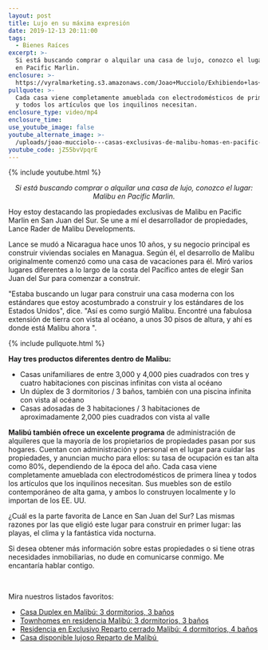 ```yaml
---
layout: post
title: Lujo en su máxima expresión
date: 2019-12-13 20:11:00
tags:
  - Bienes Raíces
excerpt: >-
  Si está buscando comprar o alquilar una casa de lujo, conozco el lugar: Malibu
  en Pacific Marlin.
enclosure: >-
  https://vyralmarketing.s3.amazonaws.com/Joao+Mucciolo/Exhibiendo+las+casas+exclusivas+de+Malibu+en+Pacific+Marlin.mp4
pullquote: >-
  Cada casa viene completamente amueblada con electrodomésticos de primera línea
  y todos los artículos que los inquilinos necesitan.
enclosure_type: video/mp4
enclosure_time:
use_youtube_image: false
youtube_alternate_image: >-
  /uploads/joao-mucciolo---casas-exclusivas-de-malibu-homas-en-pacific-marlin--showcasing-the-exclusive-malibu-homes-in-pacific-marlin-youtube.jpg
youtube_code: jZ55bvVpqrE
---
```


{% include youtube.html %}

<p style="text-align: center;"><em>Si est&aacute; buscando comprar o alquilar una casa de lujo, conozco el lugar: Malibu en Pacific Marlin.</em></p>


Hoy estoy destacando las propiedades exclusivas de Malibu en Pacific Marlin en San Juan del Sur. Se une a m&iacute; el desarrollador de propiedades, Lance Rader de Malibu Developments.

Lance se mud&oacute; a Nicaragua hace unos 10 a&ntilde;os, y su negocio principal es construir viviendas sociales en Managua. Seg&uacute;n &eacute;l, el desarrollo de Malibu originalmente comenz&oacute; como una casa de vacaciones para &eacute;l. Mir&oacute; varios lugares diferentes a lo largo de la costa del Pac&iacute;fico antes de elegir San Juan del Sur para comenzar a construir.

"Estaba buscando un lugar para construir una casa moderna con los est&aacute;ndares que estoy acostumbrado a construir y los est&aacute;ndares de los Estados Unidos", dice. "As&iacute; es como surgi&oacute; Malibu. Encontr&eacute; una fabulosa extensi&oacute;n de tierra con vista al oc&eacute;ano, a unos 30 pisos de altura, y ah&iacute; es donde est&aacute; Malibu ahora ".

{% include pullquote.html %}

**Hay tres productos diferentes dentro de Malibu:**

* Casas unifamiliares de entre 3,000 y 4,000 pies cuadrados con tres y cuatro habitaciones con piscinas infinitas con vista al oc&eacute;ano
* Un d&uacute;plex de 3 dormitorios / 3 ba&ntilde;os, tambi&eacute;n con una piscina infinita con vista al oc&eacute;ano
* Casas adosadas de 3 habitaciones / 3 habitaciones de aproximadamente 2,000 pies cuadrados con vista al valle

**Malib&uacute; tambi&eacute;n ofrece un excelente programa** de administraci&oacute;n de alquileres que la mayor&iacute;a de los propietarios de propiedades pasan por sus hogares. Cuentan con administraci&oacute;n y personal en el lugar para cuidar las propiedades, y anuncian mucho para ellos: su tasa de ocupaci&oacute;n es tan alta como 80%, dependiendo de la &eacute;poca del a&ntilde;o. Cada casa viene completamente amueblada con electrodom&eacute;sticos de primera l&iacute;nea y todos los art&iacute;culos que los inquilinos necesitan. Sus muebles son de estilo contempor&aacute;neo de alta gama, y ​​ambos lo construyen localmente y lo importan de los EE. UU.

&iquest;Cu&aacute;l es la parte favorita de Lance en San Juan del Sur? Las mismas razones por las que eligi&oacute; este lugar para construir en primer lugar: las playas, el clima y la fant&aacute;stica vida nocturna.

Si desea obtener m&aacute;s informaci&oacute;n sobre estas propiedades o si tiene otras necesidades inmobiliarias, no dude en comunicarse conmigo. Me encantar&iacute;a hablar contigo.

&nbsp;

Mira nuestros listados favoritos:

* [Casa Duplex en Malib&uacute;: 3 dormitorios, 3 ba&ntilde;os](https://www.kwnicaragua.com/listingDetails/1082-169)&nbsp;
* [Townhomes en residencia Malib&uacute;: 3 dormitorios, 3 ba&ntilde;os](https://www.kwnicaragua.com/listingDetails/1082-200)
* [Residencia en Exclusivo Reparto cerrado Malib&uacute;: 4 dormitorios, 4 ba&ntilde;os](https://www.kwnicaragua.com/listingDetails/1082-636)&nbsp;
* [Casa disponible lujoso Reparto de Malib&uacute;&nbsp;](kwnicaragua.com/listingDetails/1082-903)&nbsp;

&nbsp;